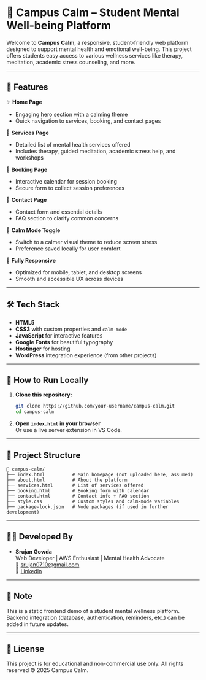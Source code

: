 
# 🌿 Campus Calm – Student Mental Well-being Platform

Welcome to **Campus Calm**, a responsive, student-friendly web platform designed to support mental health and emotional well-being. This project offers students easy access to various wellness services like therapy, meditation, academic stress counseling, and more.

---

## 🧠 Features

✨ **Home Page**  
- Engaging hero section with a calming theme  
- Quick navigation to services, booking, and contact pages  

🧘 **Services Page**  
- Detailed list of mental health services offered  
- Includes therapy, guided meditation, academic stress help, and workshops

📅 **Booking Page**  
- Interactive calendar for session booking  
- Secure form to collect session preferences

📨 **Contact Page**  
- Contact form and essential details  
- FAQ section to clarify common concerns

🌙 **Calm Mode Toggle**  
- Switch to a calmer visual theme to reduce screen stress  
- Preference saved locally for user comfort

📱 **Fully Responsive**  
- Optimized for mobile, tablet, and desktop screens  
- Smooth and accessible UX across devices

---

## 🛠 Tech Stack

- **HTML5**  
- **CSS3** with custom properties and `calm-mode`  
- **JavaScript** for interactive features  
- **Google Fonts** for beautiful typography  
- **Hostinger** for hosting  
- **WordPress** integration experience (from other projects)

---

## 🚀 How to Run Locally

1. **Clone this repository:**
   ```bash
   git clone https://github.com/your-username/campus-calm.git
   cd campus-calm
   ```

2. **Open `index.html` in your browser**  
   Or use a live server extension in VS Code.

---

## 📂 Project Structure

```
📁 campus-calm/
├── index.html          # Main homepage (not uploaded here, assumed)
├── about.html          # About the platform
├── services.html       # List of services offered
├── booking.html        # Booking form with calendar
├── contact.html        # Contact info + FAQ section
├── style.css           # Custom styles and calm-mode variables
├── package-lock.json   # Node packages (if used in further development)
```

---

## 👨‍💻 Developed By

- **Srujan Gowda**  
  Web Developer | AWS Enthusiast | Mental Health Advocate  
  📧 srujan0710@gmail.com  
  🔗 [LinkedIn](https://www.linkedin.com/in/srujan-gowda-171916307/)

---

## 📌 Note

This is a static frontend demo of a student mental wellness platform. Backend integration (database, authentication, reminders, etc.) can be added in future updates.

---

## 📃 License

This project is for educational and non-commercial use only. All rights reserved © 2025 Campus Calm.
